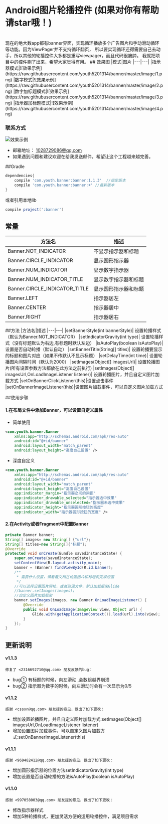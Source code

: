 # Android图片轮播控件 (如果对你有帮助请star哦！) 
<br>
现在的绝大数app都有banner界面，实现循环播放多个广告图片和手动滑动循环等功能。因为ViewPager并不支持循环翻页，
所以要实现循环还得需要自己去动手，所以其他的轮播控件大多都是重写viewpager，而且代码很臃肿。
我就把项目中的控件剔了出来，希望大家觉得有用。
## 效果图
|模式|图片
|---|---|
|指示器模式|![效果示例](https://raw.githubusercontent.com/youth5201314/banner/master/image/1.png)
|数字模式|![效果示例](https://raw.githubusercontent.com/youth5201314/banner/master/image/2.png)
|数字加标题模式|![效果示例](https://raw.githubusercontent.com/youth5201314/banner/master/image/3.png)
|指示器加标题模式|![效果示例](https://raw.githubusercontent.com/youth5201314/banner/master/image/4.png)

### 联系方式
![效果示例](https://raw.githubusercontent.com/youth5201314/banner/master/image/star.png)

* 邮箱地址： 1028729086@qq.com 
* 如果遇到问题和建议欢迎在给我发送邮件，希望让这个工程越来越完善。

##Gradle
```groovy
dependencies{
    compile 'com.youth.banner:banner:1.1.3'  //指定版本
    compile 'com.youth.banner:banner:+' //最新版本
}
```
或者引用本地lib
```groovy
compile project(':banner')
```
## 常量
|方法名|描述
|---|---|
|Banner.NOT_INDICATOR| 不显示指示器和标题
|Banner.CIRCLE_INDICATOR| 显示圆形指示器
|Banner.NUM_INDICATOR| 显示数字指示器
|Banner.NUM_INDICATOR_TITLE| 显示数字指示器和标题
|Banner.CIRCLE_INDICATOR_TITLE| 显示圆形指示器和标题
|Banner.LEFT| 指示器居左
|Banner.CENTER| 指示器居中
|Banner.RIGHT| 指示器居右
##方法
|方法名|描述
|---|---|
|setBannerStyle(int bannerStyle)| 设置轮播样式（默认为Banner.NOT_INDICATOR）
|setIndicatorGravity(int type)| 设置轮播样式（没有标题默认为右边,有标题时默认左边）
|isAutoPlay(boolean isAutoPlay)| 设置是否自动轮播（默认自动）
|setBannerTitle(String[] titles)| 设置轮播要显示的标题和图片对应（如果不传默认不显示标题）
|setDelayTime(int time)| 设置轮播图片间隔时间（默认为2000）
|setImages(Object[] imagesUrl)| 设置轮播图片(所有设置参数方法都放在此方法之前执行)
|setImages(Object[] imagesUrl,OnLoadImageListener listener)| 设置轮播图片，并且自定义图片加载方式
|setOnBannerClickListener(this)|设置点击事件
|setOnBannerImageListener(this)|设置图片加载事件，可以自定义图片加载方式

##使用步骤

#### 1.在布局文件中添加Banner，可以设置自定义属性

* 简单使用
```xml
<com.youth.banner.Banner
    xmlns:app="http://schemas.android.com/apk/res-auto"
    android:id="@+id/banner"
    android:layout_width="match_parent"
    android:layout_height="高度自己设置" />
```
* 深度自定义 
```xml
<com.youth.banner.Banner
    xmlns:app="http://schemas.android.com/apk/res-auto"
    android:id="@+id/banner"
    android:layout_width="match_parent"
    android:layout_height="高度自己设置"
    app:indicator_margin="指示器之间的间距"
    app:indicator_drawable_selected="指示器选中效果"
    app:indicator_drawable_unselected="指示器未选中效果"
    app:indicator_height="指示器圆形按钮的高度"
    app:indicator_width="指示器圆形按钮的宽度" />
```

#### 2.在Activity或者Fragment中配置Banner 
```java
private Banner banner;
String[] images= new String[] {"url"};
String[] titles=new String[]{"标题"};
@Override
protected void onCreate(Bundle savedInstanceState) {
    super.onCreate(savedInstanceState);
    setContentView(R.layout.activity_main);
    banner = (Banner) findViewById(R.id.banner);
    /**
     * 需要什么设置，请看着文档在设置图片和标题前完成设置
     */
    //可以选择设置图片网址，或者资源文件，默认加载框架Glide
    //banner.setImages(images);
    //自定义图片加载框架
    banner.setImages(images, new Banner.OnLoadImageListener() {
        @Override
        public void OnLoadImage(ImageView view, Object url) {
            Glide.with(getApplicationContext()).load(url).into(view);
        }
    });
}
```

## 更新说明
#### v1.1.3
    修复了 <2316692710@qq.com> 朋友反馈的bug：
 * bug①  有标题的时候，向左滑动 ,会数组越界崩溃
 * bug②  指示器为数字的时候，向左滑动时会有一次显示为0/5
 
#### v1.1.2
    感谢 <cssxn@qq.com> 朋友提的意见，做出了如下更改：
 * 增加设置轮播图片，并且自定义图片加载方式:setImages(Object[] imagesUrl,OnLoadImageListener listener)
 * 增加设置图片加载事件，可以自定义图片加载方式:setOnBannerImageListener(this)
 
#### v1.1.1
    感谢 <969482412@qq.com> 朋友提的意见，做出了如下更改：
 * 增加圆形指示器的位置方法setIndicatorGravity(int type)
 * 增加设置是否自动轮播的方法isAutoPlay(boolean isAutoPlay)

#### v1.1.0  
    感谢 <997058003@qq.com> 朋友提的意见，做出了如下更改：
 * 修改指示器样式
 * 增加5种轮播样式，更加灵活方便的运用轮播控件，满足项目需求



